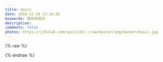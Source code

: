 ```yaml
---
title: music
date: 2018-12-20 23:14:28
keywords: 喜欢的音乐
description: 
comments: false
photos: https://jihulab.com/spss/cdn/-/raw/master/img/banner/music.jpg
---
```

{% raw %}
<meting-js
  server="netease"
  type="playlist"
  id="2731690811"
  mutex="true">
</meting-js>

<meting-js
  server="netease"
  type="playlist"
  id="419239189"
  mutex="true">
</meting-js>
{% endraw %}
